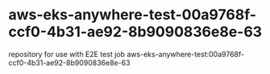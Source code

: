 # aws-eks-anywhere-test-00a9768f-ccf0-4b31-ae92-8b9090836e8e-63
repository for use with E2E test job aws-eks-anywhere-test:00a9768f-ccf0-4b31-ae92-8b9090836e8e-63

